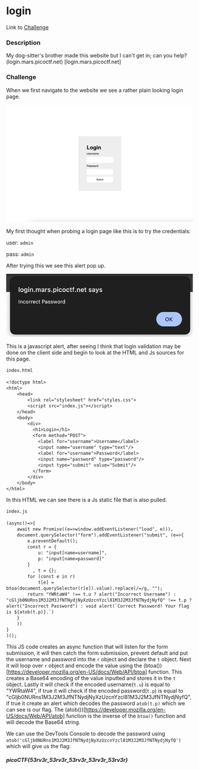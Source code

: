 # login
Link to [Challenge](https://play.picoctf.org/practice/challenge/200)

### Description
My dog-sitter's brother made this website but I can't get in; can you help?
(login.mars.picoctf.net) [login.mars.picoctf.net]

### Challenge
When we first navigate to the website we see a rather plain looking login page.

![login page](/login/imgs/login_page.png)

My first thought when probing a login page like this is to try the credentials:

user: `admin`

pass: `admin`

After trying this we see this alert pop up.

![Incorrect login alert](/login/imgs/incorrect_login_alert.png)

This is a javascript alert, after seeing I think that login validation may be done on the client side and begin to look at the HTML and Js sources for this page.


```
index.html

<!doctype html>
<html>
    <head>
        <link rel="stylesheet" href="styles.css">
        <script src="index.js"></script>
    </head>
    <body>
        <div>
          <h1>Login</h1>
          <form method="POST">
            <label for="username">Username</label>
            <input name="username" type="text"/>
            <label for="username">Password</label>
            <input name="password" type="password"/>
            <input type="submit" value="Submit"/>
          </form>
        </div>
    </body>
</html>
```

In this HTML we can see there is a Js static file that is also pulled.

```
index.js

(async()=>{
    await new Promise((e=>window.addEventListener("load", e))),
    document.querySelector("form").addEventListener("submit", (e=>{
        e.preventDefault();
        const r = {
            u: "input[name=username]",
            p: "input[name=password]"
        }
          , t = {};
        for (const e in r)
            t[e] = btoa(document.querySelector(r[e]).value).replace(/=/g, "");
        return "YWRtaW4" !== t.u ? alert("Incorrect Username") : "cGljb0NURns1M3J2M3JfNTNydjNyXzUzcnYzcl81M3J2M3JfNTNydjNyfQ" !== t.p ? alert("Incorrect Password") : void alert(`Correct Password! Your flag is ${atob(t.p)}.`)
    }
    ))
}
)();
```

This JS code creates an async function that will listen for the form submission, it will then catch the form submission, prevent default and put the username and password into the `r` object and declare the `t` object.
Next it will loop over `r` object and encode the value using the (btoa())[https://developer.mozilla.org/en-US/docs/Web/API/btoa] function. This creates a Base64 encoding of the value inputted and stores it in the `t` object.
Lastly it will check if the encoded username(`t.u`) is equal to "YWRtaW4", if true it will check if the encoded password(`t.p`) is equal to "cGljb0NURns1M3J2M3JfNTNydjNyXzUzcnYzcl81M3J2M3JfNTNydjNyfQ", if true it create an alert which decodes the password `atob(t.p)` which we can see is our flag.
The (atob())[https://developer.mozilla.org/en-US/docs/Web/API/atob] function is the inverse of the `btoa()` function and will decode the Base64 string.

We can use the DevTools Console to decode the password using `atob('cGljb0NURns1M3J2M3JfNTNydjNyXzUzcnYzcl81M3J2M3JfNTNydjNyfQ')` which will give us the flag:

##### picoCTF{53rv3r_53rv3r_53rv3r_53rv3r_53rv3r}
